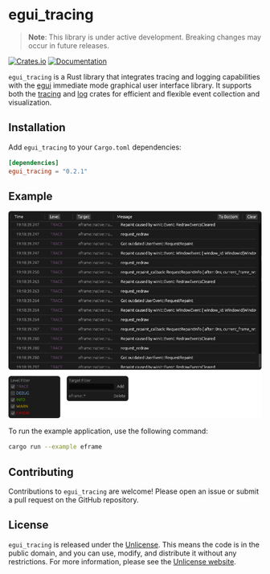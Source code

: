 # egui_tracing

> **Note**: This library is under active development. Breaking changes may occur in future releases.

[![Crates.io](https://img.shields.io/crates/v/egui_tracing)](https://crates.io/crates/egui_tracing)
[![Documentation](https://docs.rs/egui_tracing/badge.svg)](https://docs.rs/egui_tracing)

`egui_tracing` is a Rust library that integrates tracing and logging capabilities with the [egui](https://github.com/emilk/egui) immediate mode graphical user interface library. It supports both the [tracing](https://crates.io/crates/tracing) and [log](https://crates.io/crates/log) crates for efficient and flexible event collection and visualization.

## Installation

Add `egui_tracing` to your `Cargo.toml` dependencies:

```toml
[dependencies]
egui_tracing = "0.2.1"
```

## Example

![Preview Image](./docs/preview.png)

To run the example application, use the following command:

```sh
cargo run --example eframe
```

## Contributing

Contributions to `egui_tracing` are welcome! Please open an issue or submit a pull request on the GitHub repository.

## License

`egui_tracing` is released under the [Unlicense](LICENSE.md). This means the code is in the public domain, and you can use, modify, and distribute it without any restrictions. For more information, please see the [Unlicense website](https://unlicense.org/).
